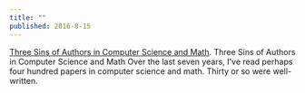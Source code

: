 ```yaml
---
title: ""
published: 2016-8-15
---
```




<a href="http://www.cs.cmu.edu/~jrs/sins.html" target="_blank">Three Sins of Authors in Computer Science and Math</a>. Three Sins of Authors in Computer Science and Math  Over the last seven years, I've read perhaps four hundred papers in computer science and math. Thirty or so were well-written.

